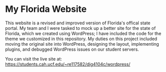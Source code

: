 # My Florida Website
This website is a revised and improved version of Florida's offical state portal. My team and I were tasked to mock up a better site for the state of Florida, which we created using WordPress; I have included the code for the theme we customized in this repository. My duties on this project included moving the original site into WordPress, designing the layout, implementing plugins, and debugged WordPress issues on our student servers. 

You can visit the live site at: https://students.cah.ucf.edu/~re117582/dig4104c/wordpress/
